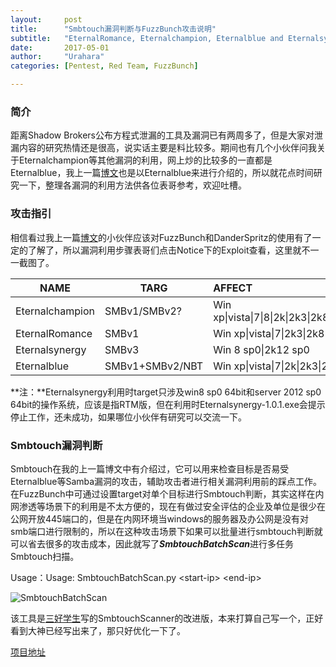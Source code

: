 ```yaml
---
layout:     post
title:      "Smbtouch漏洞判断与FuzzBunch攻击说明"
subtitle:   "EternalRomance, Eternalchampion, Eternalblue and Eternalsynergy"
date:       2017-05-01
author:     "Urahara"
categories: [Pentest, Red Team, FuzzBunch]

---
```




###  简介

距离Shadow Brokers公布方程式泄漏的工具及漏洞已有两周多了，但是大家对泄漏内容的研究热情还是很高，说实话主要是料比较多。期间也有几个小伙伴问我关于Eternalchampion等其他漏洞的利用，网上炒的比较多的一直都是Eternalblue，我上一篇[博文](http://reverse-tcp.xyz/2017/04/17/Equation-Group-Dump-Analysis-and-MS17-010-RCE/)也是以Eternalblue来进行介绍的，所以就花点时间研究一下，整理各漏洞的利用方法供各位表哥参考，欢迎吐槽。

### 攻击指引

相信看过我上一篇[博文](http://reverse-tcp.xyz/2017/04/17/Equation-Group-Dump-Analysis-and-MS17-010-RCE/)的小伙伴应该对FuzzBunch和DanderSpritz的使用有了一定的了解了，所以漏洞利用步骤表哥们点击Notice下的Exploit查看，这里就不一一截图了。

| NAME            | TARG            | AFFECT                                  |                  NOTICE                  |
| --------------- | --------------- | :-------------------------------------- | :--------------------------------------: |
| Eternalchampion | SMBv1/SMBv2?    | Win xp\|vista\|7\|8\|2k\|2k3\|2k8\|2k12 | [Exploit](https://github.com/Urahara3389/FuzzBunch-Exploit-Notice/blob/master/Eternalchampion%20exploit.md) |
| EternalRomance  | SMBv1           | Win xp\|vista\|7\|2k3\|2k8              | [Exploit](https://github.com/Urahara3389/FuzzBunch-Exploit-Notice/blob/master/EternalRomance%20exploit.md) |
| Eternalsynergy  | SMBv3           | Win 8 sp0\|2k12 sp0                     |                                          |
| Eternalblue     | SMBv1+SMBv2/NBT | Win xp\|vista\|7\|2k\|2k3\|2k8          | [Exploit](https://github.com/Urahara3389/FuzzBunch-Exploit-Notice/blob/master/Eternalblue%20exploit.md) |

**注：**Eternalsynergy利用时target只涉及win8 sp0 64bit和server 2012 sp0 64bit的操作系统，应该是指RTM版，但在利用时Eternalsynergy-1.0.1.exe会提示停止工作，还未成功，如果哪位小伙伴有研究可以交流一下。

### Smbtouch漏洞判断

Smbtouch在我的上一篇博文中有介绍过，它可以用来检查目标是否易受Eternalblue等Samba漏洞的攻击，辅助攻击者进行相关漏洞利用前的踩点工作。在FuzzBunch中可通过设置target对单个目标进行Smbtouch判断，其实这样在内网渗透等场景下的利用是不太方便的，现在有做过安全评估的企业及单位是很少在公网开放445端口的，但是在内网环境当windows的服务器及办公网是没有对smb端口进行限制的，所以在这种攻击场景下如果可以批量进行smbtouch判断就可以省去很多的攻击成本，因此就写了***SmbtouchBatchScan***进行多任务Smbtouch扫描。

Usage：Usage: SmbtouchBatchScan.py \<start-ip\> \<end-ip\>

![SmbtouchBatchScan](http://reverse-tcp.xyz/static/img/posts/FuzzBunch/SmbtouchBatchScan.png)

该工具是[三好学生](https://3gstudent.github.io/3gstudent.github.io/内网安全-利用NSA-Smbtouch批量检测内网/)写的SmbtouchScanner的改进版，本来打算自己写一个，正好看到大神已经写出来了，那只好优化一下了。

[项目地址](https://github.com/Urahara3389/SmbtouchBatchScan)



